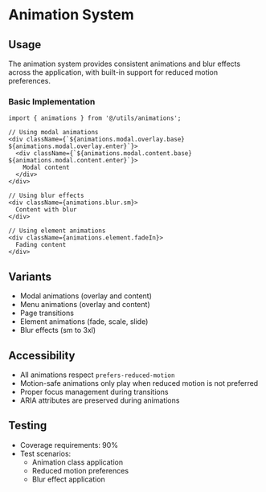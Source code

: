 
# Animation System

## Usage
The animation system provides consistent animations and blur effects across the application, with built-in support for reduced motion preferences.

### Basic Implementation
```tsx
import { animations } from '@/utils/animations';

// Using modal animations
<div className={`${animations.modal.overlay.base} ${animations.modal.overlay.enter}`}>
  <div className={`${animations.modal.content.base} ${animations.modal.content.enter}`}>
    Modal content
  </div>
</div>

// Using blur effects
<div className={animations.blur.sm}>
  Content with blur
</div>

// Using element animations
<div className={animations.element.fadeIn}>
  Fading content
</div>
```

## Variants
- Modal animations (overlay and content)
- Menu animations (overlay and content)
- Page transitions
- Element animations (fade, scale, slide)
- Blur effects (sm to 3xl)

## Accessibility
- All animations respect `prefers-reduced-motion`
- Motion-safe animations only play when reduced motion is not preferred
- Proper focus management during transitions
- ARIA attributes are preserved during animations

## Testing
- Coverage requirements: 90%
- Test scenarios:
  - Animation class application
  - Reduced motion preferences
  - Blur effect application
